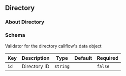 ## Directory

### About Directory

### Schema

Validator for the directory callflow's data object

Key | Description | Type | Default | Required
--- | ----------- | ---- | ------- | --------
`id` | Directory ID | `string` |   | `false`
